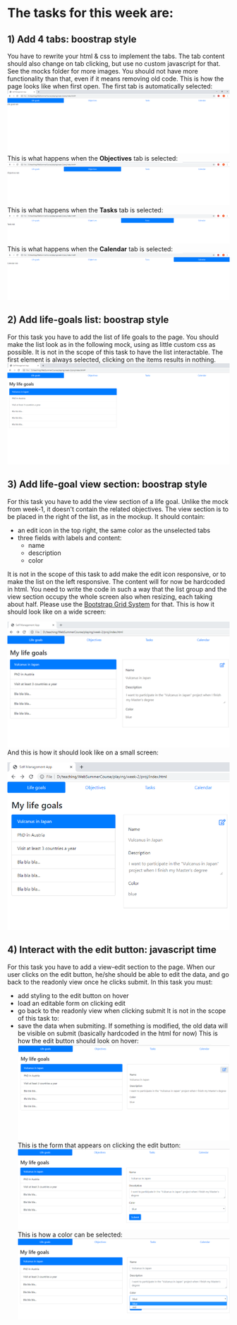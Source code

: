 # The tasks for this week are:
## 1) Add 4 tabs: boostrap style
You have to rewrite your html & css to implement the tabs. The tab content should also change on tab clicking, but use no custom javascript for that. See the mocks folder for more images.
You should not have more functionality than that, even if it means removing old code.
This is how the page looks like when first open. The first tab is automatically selected:
![bootstrap tabs](https://github.com/Ranapop/web-course/blob/master/images/mocks/week2/tabs.png)
This is what happens when the __Objectives__ tab is selected:
![bootstrap tabs](https://github.com/Ranapop/web-course/blob/master/images/mocks/week2/tabs_objectives_selected.png)
This is what happens when the __Tasks__ tab is selected:
![bootstrap tabs](https://github.com/Ranapop/web-course/blob/master/images/mocks/week2/tabs_tasks_selected.png)
This is what happens when the __Calendar__ tab is selected:
![bootstrap tabs](https://github.com/Ranapop/web-course/blob/master/images/mocks/week2/tabs_calendar_selected.png)
## 2)  Add life-goals list: boostrap style
For this task you have to add the list of life goals to the page. 
You should make the list look as in the following mock, using as little custom css as possible. It is not in the scope of this task to have the list interactable. The first element is always selected, clicking on the items results in nothing. 
![bootstrap tabs](https://github.com/Ranapop/web-course/blob/master/images/mocks/week2/tabs_list.png)

## 3)  Add life-goal view section: boostrap style
For this task you have to add the view section of a life goal. Unlike the mock from week-1, it doesn't contain the related objectives.
The view section is to be placed in the right of the list, as in the mockup. It should contain:
* an edit icon in the top right, the same color as the unselected tabs
* three fields with labels and content:
  * name
  * description
  * color
  
It is not in the scope of this task to add make the edit icon responsive, or to make the list on the left responsive. The content will for now be hardcoded in html.
You need to write the code in such a way that the list group and the view section occupy the whole screen also when resizing, each taking about half. Please use the [Bootstrap Grid System](https://getbootstrap.com/docs/4.0/layout/grid/) for that.
This is how it should look like on a wide screen:

![wide screen](https://github.com/Ranapop/web-course/blob/master/images/mocks/week2/readonly_section_large.png)
And this is how it should look like on a small screen:

![small screen](https://github.com/Ranapop/web-course/blob/master/images/mocks/week2/readonly_section_small.png)

## 4) Interact with the edit button: javascript time
For this task you have to add a view-edit section to the page. When our user clicks on the edit button, he/she should be able to edit the data, and go back to the readonly view once he clicks submit. 
In this task you must:
* add styling to the edit button on hover
* load an editable form on clicking edit
* go back to the readonly view when clicking submit
It is not in the scope of this task to:
* save the data when submiting. If something is modified, the old data will be visible on submit (basically hardcoded in the html for now)
This is how the edit button should look on hover:
![edit_hover](https://github.com/Ranapop/web-course/blob/master/images/mocks/week2/edit_button_hover.png)
This is the form that appears on clicking the edit button:
![edit_click](https://github.com/Ranapop/web-course/blob/master/images/mocks/week2/on_edit_button_click.png)
This is how a color can be selected:
![edit_select_box](https://github.com/Ranapop/web-course/blob/master/images/mocks/week2/on_edit_button_click_select_box.png)


